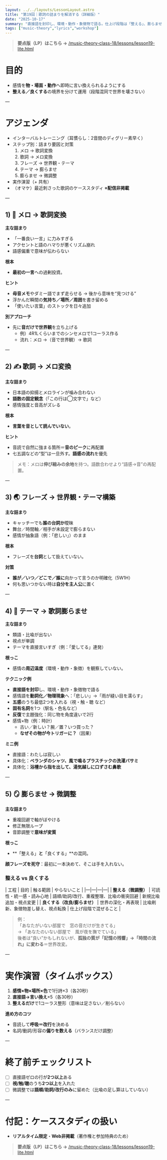 ```yaml
---
layout: ../../layouts/LessonLayout.astro
title: "第19回｜歌詞の詰まりを解消する（詳細版）"
date: "2025-10-17"
summary: "直接語を封印し、環境・動作・象徴物で語る。仕上げ段階は「整える」、膨らませは別枠。"
tags: ["music-theory","lyrics","workshop"]
---
```


> **要点版（LP）はこちら →** [/music-theory-class-18/lessons/lesson19-lite.html](/music-theory-class-18/lessons/lesson19-lite.html)

# 目的
- 感情を**物・場面・動作**へ即時に言い換えられるようにする  
- **整える／良くする**の境界を分けて運用（段階混同で世界を壊さない）

—

# アジェンダ
- インターバルトレーニング（耳慣らし：2音間のディグリー素早く）
- ステップ別：詰まり要因と対策  
  1) メロ → 歌詞変換  
  2) 歌詞 → メロ変換  
  3) フレーズ → 世界観・テーマ  
  4) テーマ → 膨らませ  
  5) 膨らませ → 微調整
- 実作演習（+ 共有）
- （オマケ）最近刺さった歌詞のケーススタディ ※**配信非掲載**

—

## 1) 🎵 メロ → 歌詞変換
**主な詰まり**
- 「一番良い一言」に力みすぎる  
- アクセントと語のハマりが悪くリズム崩れ  
- 語感偏重で意味が伝わらない

**根本**
- **最初の一言**への過剰投資。

**ヒント**
- **母音メモ**やダミー語でまず走らせる → 後から意味を“見つける”  
- 浮かんだ瞬間の**気持ち／場所／周囲**を書き留める  
- 「使いたい言葉」のストックを日々追加

**別アプローチ**
- 先に**音だけで世界観**を立ち上げる  
  - 例）4R1Lくらいまでのシンセメロで1コーラス作る  
  - 流れ：メロ →（音で世界観）→ 歌詞

—

## 2) ✍️ 歌詞 → メロ変換
**主な詰まり**
- 日本語の抑揚とメロラインが噛み合わない  
- **語数の固定観念**（「この行は◯文字で」など）  
- 感情強度と音高がズレる

**根本**
- **言葉を音として読んでいない**。

**ヒント**
- 音読で自然に強まる箇所＝**音のピーク**に再配置  
- 七五調などの“型”は一旦外す。**語感の流れ**を優先

> メモ：メロは**伸び縮みの余地**を持つ。語数合わせより“語感→音”の再配置。

—

## 3) 🌏 フレーズ → 世界観・テーマ構築
**主な詰まり**
- キャッチーでも**誰の台詞か**曖昧  
- 舞台／時間軸／相手が未設定で膨らまない  
- 感情が抽象語（例：「悲しい」）のまま

**根本**
- フレーズを**台詞**として扱えていない。

**対策**
- **誰が／いつ／どこで／誰に**向かって言うのか明確化（5W1H）  
- 何も思いつかない時は**自分を主人公**に置く

—

## 4) 💭 テーマ → 歌詞膨らませ
**主な詰まり**
- 類語・比喩が出ない  
- 視点が単調  
- テーマを直接言いすぎ（例：「愛してる」連発）

**根っこ**
- 感情の**周辺温度**（環境・動作・象徴）を観察していない。

**テクニック例**
- **直接語を封印**し、環境・動作・象徴物で語る  
- 感情語を**動詞化／物理現象**へ：「悲しい」→「雨が縫い目を濡らす」  
- **五感**のうち最低2つを入れる（視・触・聴 など）  
- **固有名詞**を1つ（駅名・色名など）  
- **反復**で主題強化：同じ物を角度違いで2行  
- 感情×物（例：時計）  
  - 古い／新しい？腕／置？いつ買った？  
  - **なぜその物が今トリガーに？**（因果）

**ミニ例**
- 直接語：わたしは寂しい  
- 具体化：**ベランダのシャツ、風で鳴るプラスチックの洗濯バサミ**  
- 具体化：**浴槽から指を出して、湯気越しに口ずさむ鼻歌**

—

## 5) 🪞 膨らませ → 微調整
**主な詰まり**
- 重複回避で軸がぼやける  
- 修正無限ループ  
- 音節調整で**意味が変質**

**根っこ**
- **「整える」**と**「良くする」**の混同。

**顔フレーズを死守**：最初に一本決めて、そこは手を入れない。

### 整える vs 良くする
| 工程 | 目的 | 触る範囲 | やらないこと |
|—|—|—|—|
| **整える（微調整）** | 可読性・統一感・読み心地 | 語順/助詞/改行、重複整理、比喩の衝突回避 | 新規比喩追加・視点変更 |
| **良くする（改良/膨らませ）** | 世界の深化・再表現 | 比喩刷新、象徴物差し替え、視点転換 | 仕上げ段階で混ぜること |

> 例：  
> 「あなたがいない部屋で　窓の音だけが生きてる」  
> → 「あなたのいない部屋で　風が夜を撫でている」  
> 後者は“良い”かもしれないが、**孤独の質が「記憶の残響」→「時間の流れ」に変わる**＝世界改変。

—

# 実作演習（タイムボックス）
1. **感情×物×場所×色**で1行詩×3（各20秒）  
2. **直接語→言い換え**×5（各30秒）  
3. **整えるだけ**で1コーラス整形（意味は足さない／削らない）

**進め方のコツ**
- 音読して**呼吸＝改行**を決める  
- 名詞/動詞/形容の**偏りを数える**（バランスだけ調整）

—

# 終了前チェックリスト
- [ ] 直接語ゼロの行が**2つ以上**ある  
- [ ] **視/触/聴**のうち**2つ以上**を入れた  
- [ ] 微調整では**語順/助詞/改行のみ**に留めた（比喩の足し算はしていない）

—

# 付記：ケーススタディの扱い
- **リアルタイム限定**・**Web非掲載**（著作権と参加特典のため）

> **要点版（LP）はこちら →** [/music-theory-class-18/lessons/lesson19-lite.html](/music-theory-class-18/lessons/lesson19-lite.html)